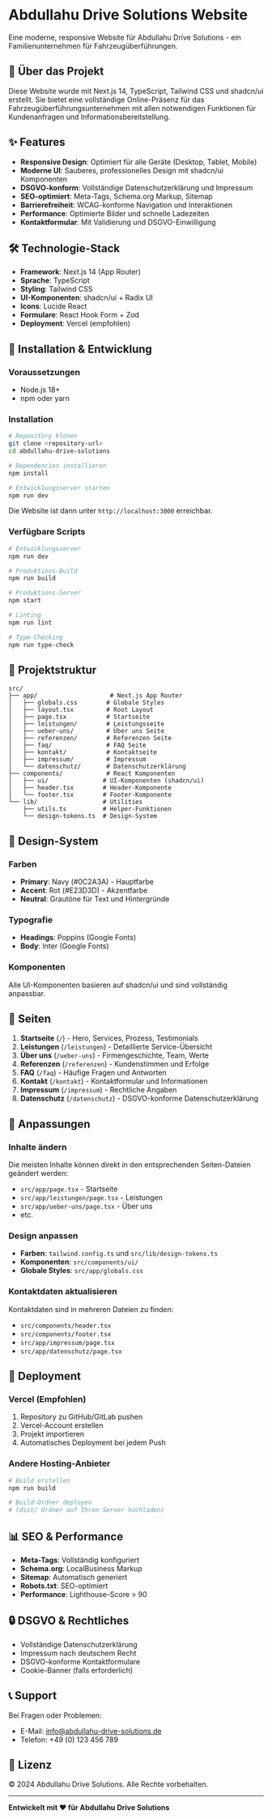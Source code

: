 # Abdullahu Drive Solutions Website

Eine moderne, responsive Website für Abdullahu Drive Solutions - ein Familienunternehmen für Fahrzeugüberführungen.

## 🚗 Über das Projekt

Diese Website wurde mit Next.js 14, TypeScript, Tailwind CSS und shadcn/ui erstellt. Sie bietet eine vollständige Online-Präsenz für das Fahrzeugüberführungsunternehmen mit allen notwendigen Funktionen für Kundenanfragen und Informationsbereitstellung.

## ✨ Features

- **Responsive Design**: Optimiert für alle Geräte (Desktop, Tablet, Mobile)
- **Moderne UI**: Sauberes, professionelles Design mit shadcn/ui Komponenten
- **DSGVO-konform**: Vollständige Datenschutzerklärung und Impressum
- **SEO-optimiert**: Meta-Tags, Schema.org Markup, Sitemap
- **Barrierefreiheit**: WCAG-konforme Navigation und Interaktionen
- **Performance**: Optimierte Bilder und schnelle Ladezeiten
- **Kontaktformular**: Mit Validierung und DSGVO-Einwilligung

## 🛠️ Technologie-Stack

- **Framework**: Next.js 14 (App Router)
- **Sprache**: TypeScript
- **Styling**: Tailwind CSS
- **UI-Komponenten**: shadcn/ui + Radix UI
- **Icons**: Lucide React
- **Formulare**: React Hook Form + Zod
- **Deployment**: Vercel (empfohlen)

## 🚀 Installation & Entwicklung

### Voraussetzungen

- Node.js 18+ 
- npm oder yarn

### Installation

```bash
# Repository klonen
git clone <repository-url>
cd abdullahu-drive-solutions

# Dependencies installieren
npm install

# Entwicklungsserver starten
npm run dev
```

Die Website ist dann unter `http://localhost:3000` erreichbar.

### Verfügbare Scripts

```bash
# Entwicklungsserver
npm run dev

# Produktions-Build
npm run build

# Produktions-Server
npm start

# Linting
npm run lint

# Type-Checking
npm run type-check
```

## 📁 Projektstruktur

```
src/
├── app/                    # Next.js App Router
│   ├── globals.css        # Globale Styles
│   ├── layout.tsx         # Root Layout
│   ├── page.tsx           # Startseite
│   ├── leistungen/        # Leistungsseite
│   ├── ueber-uns/         # Über uns Seite
│   ├── referenzen/        # Referenzen Seite
│   ├── faq/               # FAQ Seite
│   ├── kontakt/           # Kontaktseite
│   ├── impressum/         # Impressum
│   └── datenschutz/       # Datenschutzerklärung
├── components/            # React Komponenten
│   ├── ui/               # UI-Komponenten (shadcn/ui)
│   ├── header.tsx        # Header-Komponente
│   └── footer.tsx        # Footer-Komponente
└── lib/                  # Utilities
    ├── utils.ts          # Helper-Funktionen
    └── design-tokens.ts  # Design-System
```

## 🎨 Design-System

### Farben

- **Primary**: Navy (#0C2A3A) - Hauptfarbe
- **Accent**: Rot (#E23D3D) - Akzentfarbe  
- **Neutral**: Grautöne für Text und Hintergründe

### Typografie

- **Headings**: Poppins (Google Fonts)
- **Body**: Inter (Google Fonts)

### Komponenten

Alle UI-Komponenten basieren auf shadcn/ui und sind vollständig anpassbar.

## 📱 Seiten

1. **Startseite** (`/`) - Hero, Services, Prozess, Testimonials
2. **Leistungen** (`/leistungen`) - Detaillierte Service-Übersicht
3. **Über uns** (`/ueber-uns`) - Firmengeschichte, Team, Werte
4. **Referenzen** (`/referenzen`) - Kundenstimmen und Erfolge
5. **FAQ** (`/faq`) - Häufige Fragen und Antworten
6. **Kontakt** (`/kontakt`) - Kontaktformular und Informationen
7. **Impressum** (`/impressum`) - Rechtliche Angaben
8. **Datenschutz** (`/datenschutz`) - DSGVO-konforme Datenschutzerklärung

## 🔧 Anpassungen

### Inhalte ändern

Die meisten Inhalte können direkt in den entsprechenden Seiten-Dateien geändert werden:

- `src/app/page.tsx` - Startseite
- `src/app/leistungen/page.tsx` - Leistungen
- `src/app/ueber-uns/page.tsx` - Über uns
- etc.

### Design anpassen

- **Farben**: `tailwind.config.ts` und `src/lib/design-tokens.ts`
- **Komponenten**: `src/components/ui/`
- **Globale Styles**: `src/app/globals.css`

### Kontaktdaten aktualisieren

Kontaktdaten sind in mehreren Dateien zu finden:

- `src/components/header.tsx`
- `src/components/footer.tsx`
- `src/app/impressum/page.tsx`
- `src/app/datenschutz/page.tsx`

## 🚀 Deployment

### Vercel (Empfohlen)

1. Repository zu GitHub/GitLab pushen
2. Vercel-Account erstellen
3. Projekt importieren
4. Automatisches Deployment bei jedem Push

### Andere Hosting-Anbieter

```bash
# Build erstellen
npm run build

# Build-Ordner deployen
# (dist/ Ordner auf Ihren Server hochladen)
```

## 📊 SEO & Performance

- **Meta-Tags**: Vollständig konfiguriert
- **Schema.org**: LocalBusiness Markup
- **Sitemap**: Automatisch generiert
- **Robots.txt**: SEO-optimiert
- **Performance**: Lighthouse-Score > 90

## 🔒 DSGVO & Rechtliches

- Vollständige Datenschutzerklärung
- Impressum nach deutschem Recht
- DSGVO-konforme Kontaktformulare
- Cookie-Banner (falls erforderlich)

## 📞 Support

Bei Fragen oder Problemen:

- E-Mail: info@abdullahu-drive-solutions.de
- Telefon: +49 (0) 123 456 789

## 📄 Lizenz

© 2024 Abdullahu Drive Solutions. Alle Rechte vorbehalten.

---

**Entwickelt mit ❤️ für Abdullahu Drive Solutions**